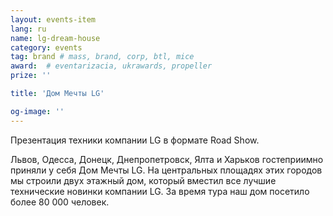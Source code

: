 ```yaml
---
layout: events-item
lang: ru
name: lg-dream-house
category: events
tag: brand # mass, brand, corp, btl, mice
award:  # eventarizacia, ukrawards, propeller
prize: ''

title: 'Дом Мечты LG'

og-image: ''
---
```


Презентация техники компании LG в формате Road Show.

Львов, Одесса, Донецк, Днепропетровск, Ялта и Харьков гостеприимно приняли у себя Дом Мечты LG. На центральных площадях этих городов мы строили двух этажный дом, который вместил все лучшие технические новинки компании LG. За время тура наш дом посетило более 80 000 человек.
